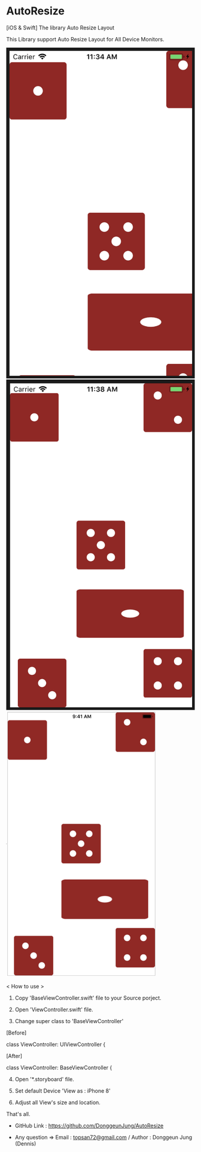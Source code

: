 # AutoResize
[iOS &amp; Swift] The library Auto Resize Layout

This Library support Auto Resize Layout for All Device Monitors.



<div>
<img src="https://github.com/DonggeunJung/AutoResize/blob/master/ScreenCapture/AutoResize_iP5s1.png?raw=true width="400px"></img>
</div>

<div>
<img src="https://github.com/DonggeunJung/AutoResize/blob/master/ScreenCapture/AutoResize_iP5s2.png?raw=true width="40%"></img>
</div>

<div>
<img src="https://github.com/DonggeunJung/AutoResize/blob/master/ScreenCapture/AutoResize_IB.png" width="400px"></img>
</div>


< How to use >

1. Copy 'BaseViewController.swift' file to your Source porject.

2. Open 'ViewController.swift' file.

3. Change super class to 'BaseViewController'

[Before]

class ViewController: UIViewController {


[After]

class ViewController: BaseViewController {

4. Open '*.storyboard' file.

5. Set default Device 'View as : iPhone 8'

6. Adjust all View's size and location.

That's all.

* GitHub Link : https://github.com/DonggeunJung/AutoResize

* Any question
 => Email : topsan72@gmail.com
 / Author : Donggeun Jung (Dennis)
